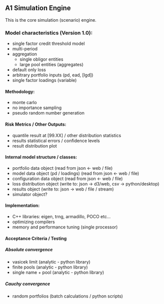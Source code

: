 ## A1 Simulation Engine 

This is the core simulation (scenario) engine. 

### Model characteristics (Version 1.0):
   
* single factor credit threshold model
* multi-period	
* aggregation
    * single obligor entities 
    * large pool entities (aggregates)
* default only loss
* arbitrary portfolio inputs (pd, ead, [lgd])
* single factor loadings (variable)
  
#### Methodology:

* monte carlo
* no importance sampling
* pseudo random number generation

#### Risk Metrics / Other Outputs: 

* quantile result at [99.XX] / other distribution statistics
* results statistical errors / confidence levels
* result distribution plot 

#### Internal model structure / classes:

* portfolio data object  			(read from json <- web / file)
* model data object	(pd / loadings)	(read from json <- web / file)
* configuration data object			(read from json <- web / file)
* loss distribution object 			(write to: json -> d3/web, csv -> python/desktop)
* results object					(write to: json -> web / file / stream)
* simulator object?
	
#### Implementation:
	
* C++ libraries: eigen, trng, armadillo, POCO etc...
* optimizing compilers
* memory and performance tuning (single processor)

#### Acceptance Criteria / Testing

##### Absolute convergence

* vasicek limit			(analytic - python library)
* finite pools 			(analytic - python library)
* single name + pool 	(analytic - python library)

##### Cauchy convergence

* random portfolios		(batch calculations / python scripts)
